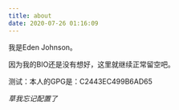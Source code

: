 ```yaml
---
title: about
date: 2020-07-26 01:16:09
---
```


我是Eden Johnson。

因为我的BIO还是没有想好，这里就继续正常留空吧。

测试：本人的GPG是：C2443EC499B6AD65

*草我忘记配置了*

